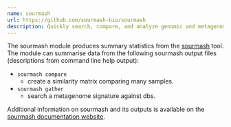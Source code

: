 ```yaml
---
name: sourmash
url: https://github.com/sourmash-bio/sourmash
description: Quickly search, compare, and analyze genomic and metagenomic data sets.
---
```


The sourmash module produces summary statistics from the
[sourmash](https://github.com/sourmash-bio/sourmash) tool.
The module can summarise data from the following sourmash output files
(descriptions from command line help output):

- `sourmash compare`
  - create a similarity matrix comparing many samples.
- `sourmash gather`
  - search a metagenome signature against dbs.

Additional information on sourmash and its outputs is available on
the [sourmash documentation website](https://sourmash.readthedocs.io/en/latest/).
